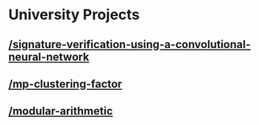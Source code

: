 # University Projects

## [/signature-verification-using-a-convolutional-neural-network](https://github.com/fcannizzaro/university-projects/tree/master/signature-verification-using-a-convolutional-neural-network)

## [/mp-clustering-factor](https://github.com/fcannizzaro/university-projects/tree/master/mp-clustering-factor)

## [/modular-arithmetic](https://github.com/fcannizzaro/university-projects/tree/master/modular-arithmetic)
